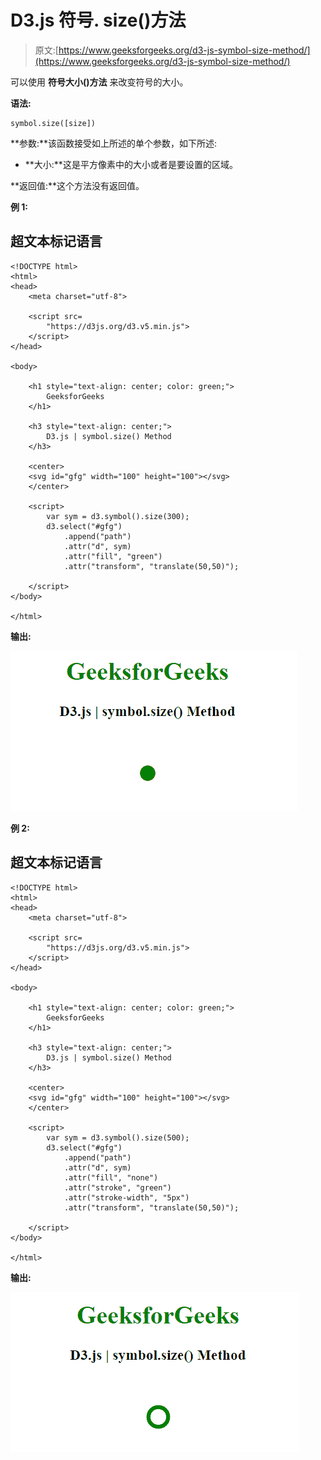 # D3.js 符号. size()方法

> 原文:[https://www.geeksforgeeks.org/d3-js-symbol-size-method/](https://www.geeksforgeeks.org/d3-js-symbol-size-method/)

可以使用 **符号大小()方法** 来改变符号的大小。

**语法:**

```
symbol.size([size])

```

**参数:**该函数接受如上所述的单个参数，如下所述:

*   **大小:**这是平方像素中的大小或者是要设置的区域。

**返回值:**这个方法没有返回值。

**例 1:**

## 超文本标记语言

```
<!DOCTYPE html>
<html>
<head>
    <meta charset="utf-8">

    <script src=
        "https://d3js.org/d3.v5.min.js">
    </script>
</head>

<body>

    <h1 style="text-align: center; color: green;">
        GeeksforGeeks
    </h1>

    <h3 style="text-align: center;">
        D3.js | symbol.size() Method
    </h3>

    <center>
    <svg id="gfg" width="100" height="100"></svg>
    </center>

    <script>
        var sym = d3.symbol().size(300);
        d3.select("#gfg")
            .append("path")
            .attr("d", sym)
            .attr("fill", "green")
            .attr("transform", "translate(50,50)");

    </script>
</body>

</html>
```

**输出:**

![](img/dabba9fc45f2e2d5123d0664e2b37aef.png)

**例 2:**

## 超文本标记语言

```
<!DOCTYPE html>
<html>
<head>
    <meta charset="utf-8">

    <script src=
        "https://d3js.org/d3.v5.min.js">
    </script>
</head>

<body>

    <h1 style="text-align: center; color: green;">
        GeeksforGeeks
    </h1>

    <h3 style="text-align: center;">
        D3.js | symbol.size() Method
    </h3>

    <center>
    <svg id="gfg" width="100" height="100"></svg>
    </center>

    <script>
        var sym = d3.symbol().size(500);
        d3.select("#gfg")
            .append("path")
            .attr("d", sym)
            .attr("fill", "none")
            .attr("stroke", "green")
            .attr("stroke-width", "5px")
            .attr("transform", "translate(50,50)");

    </script>
</body>

</html>
```

**输出:**

![](img/0bfc787e643353d7c4b9320df97f5f42.png)